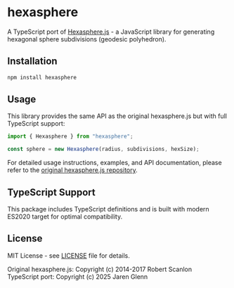 # hexasphere

A TypeScript port of [Hexasphere.js](https://github.com/arscan/hexasphere.js) -
a JavaScript library for generating hexagonal sphere subdivisions (geodesic
polyhedron).

## Installation

```bash
npm install hexasphere
```

## Usage

This library provides the same API as the original hexasphere.js but with full
TypeScript support:

```typescript
import { Hexasphere } from "hexasphere";

const sphere = new Hexasphere(radius, subdivisions, hexSize);
```

For detailed usage instructions, examples, and API documentation, please refer
to the
[original hexasphere.js repository](https://github.com/arscan/hexasphere.js).

## TypeScript Support

This package includes TypeScript definitions and is built with modern ES2020
target for optimal compatibility.

## License

MIT License - see [LICENSE](LICENSE) file for details.

Original hexasphere.js: Copyright (c) 2014-2017 Robert Scanlon\
TypeScript port: Copyright (c) 2025 Jaren Glenn
